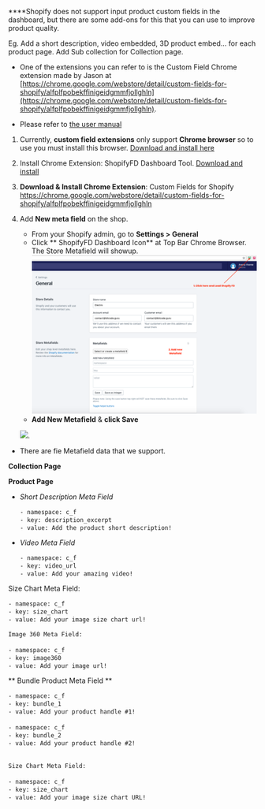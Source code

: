 ****Shopify does not support input product custom fields in the dashboard, but there are some add-ons for this that you can use to improve product quality. 

Eg. Add a short description, video embedded, 3D product embed... for each product page. Add Sub collection for Collection page.


* One of the extensions you can refer to is the Custom Field Chrome extension made by Jason at [https://chrome.google.com/webstore/detail/custom-fields-for-shopify/alfplfpobekffinigeidgmmfjollghln](https://chrome.google.com/webstore/detail/custom-fields-for-shopify/alfplfpobekffinigeidgmmfjollghln). 

* Please refer to [the user manual](https://freakdesign-us.s3.amazonaws.com/shopify/custom_fields/freakdesign-custom-fields-for-shopify-guide.pdf)


1. Currently, **custom field extensions** only support **Chrome browser** so to use you must install this browser. [Download and install here](https://www.google.com/intl/en/chrome/browser/desktop/index.html)

2. Install Chrome Extension: ShopifyFD Dashboard Tool. [Download and install](https://chrome.google.com/webstore/detail/shopifyfd-dashboard-tool/lffljkleilfpjlmcdnoaghhcbnemelge)

3. **Download & Install Chrome Extension**: Custom Fields for Shopify
https://chrome.google.com/webstore/detail/custom-fields-for-shopify/alfplfpobekffinigeidgmmfjollghln

4. Add **New meta field** on the shop. 

    * From your Shopify admin, go to **Settings > General**
    * Click ** ShopifyFD Dashboard Icon** at Top Bar Chrome Browser.
    The Store Metafield will showup.
    ![](/assets/ShopifyFD.png)
    * **Add New Metafield** & **click Save**

    ![](https://media.giphy.com/media/xT9IgsIcmG9yPuYXXG/giphy.gif).

* There are fie Metafield data that we support.

**Collection Page**

**Product Page**

* _Short Description Meta Field_
    ```
    - namespace: c_f
    - key: description_excerpt
    - value: Add the product short description!
    ```

* _Video Meta Field_
    ```
    - namespace: c_f
    - key: video_url
    - value: Add your amazing video!
    ```

Size Chart Meta Field:

```
- namespace: c_f
- key: size_chart
- value: Add your image size chart url!
```

```
Image 360 Meta Field:

- namespace: c_f
- key: image360
- value: Add your image url!

```

** Bundle Product Meta Field **

```
- namespace: c_f
- key: bundle_1
- value: Add your product handle #1!

- namespace: c_f
- key: bundle_2
- value: Add your product handle #2!
```


```

Size Chart Meta Field:

- namespace: c_f
- key: size_chart
- value: Add your image size chart URL!

```


